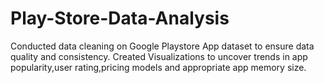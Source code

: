 # Play-Store-Data-Analysis
Conducted data cleaning on Google Playstore App dataset to ensure data quality and consistency.
Created Visualizations to uncover trends in app popularity,user rating,pricing models and appropriate app memory size.
